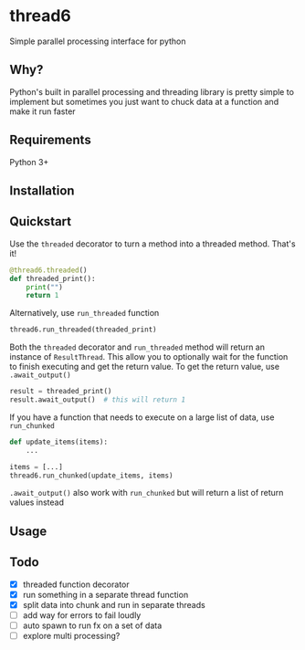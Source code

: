 # thread6
Simple parallel processing interface for python

## Why?
Python's built in parallel processing and threading library is pretty simple to implement but sometimes you just want to chuck data at a function and make it run faster

## Requirements
Python 3+

## Installation

## Quickstart
Use the `threaded` decorator to turn a method into a threaded method. That's it!
```python
@thread6.threaded()
def threaded_print():
    print("")
    return 1
```

Alternatively, use `run_threaded` function
```python
thread6.run_threaded(threaded_print)
```

Both the `threaded` decorator and `run_threaded` method will return an instance of
`ResultThread`. This allow you to optionally wait for the function to finish executing 
and get the return value. To get the return value, use `.await_output()`
```python
result = threaded_print()
result.await_output()  # this will return 1
```

If you have a function that needs to execute on a large list of data, use `run_chunked`
```python
def update_items(items):
    ...

items = [...]
thread6.run_chunked(update_items, items)
```
`.await_output()` also work with `run_chunked` but will return a list of return values instead

## Usage


## Todo
- [x] threaded function decorator
- [x] run something in a separate thread function
- [x] split data into chunk and run in separate threads
- [ ] add way for errors to fail loudly
- [ ] auto spawn to run fx on a set of data
- [ ] explore multi processing?
